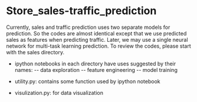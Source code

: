 # Store_sales-traffic_prediction

Currently, sales and traffic prediction uses two separate models for prediction. So the codes are almost identical except that we use predicted sales as features when predicting traffic. Later, we may use a single neural network for multi-task learning prediction.
To review the codes, please start with the sales directory.

- ipython notebooks in each directory have uses suggested by their names:
-- data exploration
-- feature engineering
-- model training


- utility.py:  contains some function used by ipython notebook
- visulization.py: for data visualization
